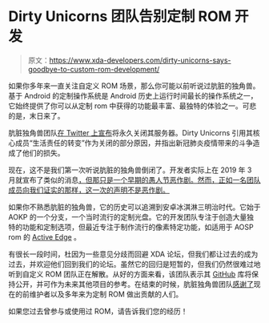 # Dirty Unicorns 团队告别定制 ROM 开发

> 原文：<https://www.xda-developers.com/dirty-unicorns-says-goodbye-to-custom-rom-development/>

如果你多年来一直关注自定义 ROM 场景，那么你可能以前听说过肮脏的独角兽。基于 Android 的定制操作系统是 Android 历史上运行时间最长的操作系统之一，它始终提供了你可以从定制 rom 中获得的功能最丰富、最独特的体验之一。可悲的是，末日来了。

肮脏独角兽团队[在 Twitter 上宣布](https://twitter.com/_DirtyUnicorns_/status/1371474013655080961)将永久关闭其服务器。Dirty Unicorns 引用其核心成员“生活责任的转变”作为关闭的部分原因，并指出新冠肺炎疫情带来的斗争造成了他们的损失。

现在，这不是我们第一次听说肮脏的独角兽倒闭了。开发者实际上在 2019 年 3 月就宣布了类似的消息[，但那只是一个早期的愚人节恶作剧。然而，正如一名团队成员向我们证实的那样，这一次的声明不是恶作剧。](https://www.xda-developers.com/dirty-unicorns-shut-down-after-android-pie/)

如果你不熟悉肮脏的独角兽，它的历史可以追溯到安卓冰淇淋三明治时代。它始于 AOKP 的一个分支，一个当时流行的定制光盘。它的开发团队专注于创造大量独特的功能和定制选项，但最近专注于制作流行的像素特定功能，如适用于 AOSP rom 的 [Active Edge](https://www.xda-developers.com/google-pixel-active-edge-squeeze-feature-custom-roms/) 。

有很长一段时间，杜因为一些意见分歧而回避 XDA 论坛，但我们都让过去的成为过去，并欢迎他们回到我们的论坛。虽然它的回归是短暂的，但我们仍然很难过地听到自定义 ROM 团队正在解散。从好的方面来看，该团队表示其 [GitHub](https://github.com/DirtyUnicorns) 库将保持公开，并可作为未来其他项目的参考。在结束的时候，肮脏独角兽团队[感谢了](https://twitter.com/_DirtyUnicorns_/status/1371474015466967041)现在的前维护者以及多年来为定制 ROM 做出贡献的人们。

如果您过去曾参与或使用过 ROM，请告诉我们您的经历！